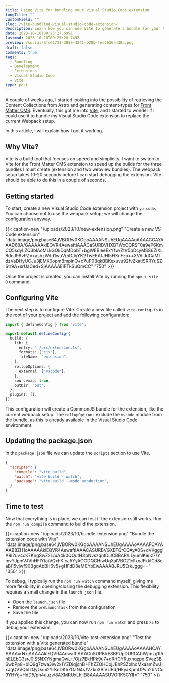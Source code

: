 ```yaml
---
title: Using Vite for bundling your Visual Studio Code extension
longTitle: ""
customField: ""
slug: /vite-bundling-visual-studio-code-extension/
description: Learn how you can use Vite to generate a bundle for your Visual Studio Code extension.
date: 2023-10-18T09:25:27.699Z
lastmod: 2023-10-18T09:25:28.749Z
preview: /social/6fc66731-3850-4241-b28b-fec6636a430a.png
draft: false
comments: true
tags:
  - Bundling
  - Development
  - Extensions
  - Visual Studio Code
  - Vite
type: post
---
```


A couple of weeks ago, I started looking into the possibility of retrieving the Content Collections from Astro and generating content-types for [Front Matter CMS](https://frontmatter.codes). Eventually, this got me into [Vite](https://vitejs.dev), and I started to wonder if I could use it to bundle my Visual Studio Code extension to replace the current Webpack setup.

In this article, I will explain how I got it working.

## Why Vite?

Vite is a build tool that focuses on speed and simplicity. I want to switch to Vite for the Front Matter CMS extension to speed up the builds for the three bundles I must create (extension and two webview bundles). The webpack setup takes 10-20 seconds before I can start debugging the extension. Vite should be able to do this in a couple of seconds.

## Getting started

To start, create a new Visual Studio Code extension project with `yo code`. You can choose not to use the webpack setup; we will change the configuration anyway.

{{< caption-new "/uploads/2023/10/new-extension.png" "Create a new VS Code extension"  "data:image/png;base64,iVBORw0KGgoAAAANSUhEUgAAAAoAAAAGCAYAAAD68A/GAAAAAklEQVR4AewaftIAAACaSURBVHXBTWoCQRSF0a9eP6KmCQ5sdyLZQ3blAoMLkGQkDqMDbbT+bgWEBieeExYfw/Zt/r5pDcyMSS6ZiXL8doJ99vPZVxashzWdd1wuV/5OJyYK2TwEEA1JHI5HXnFzp++XVAlJdGaMTdzVaDHyUCJu3jEMK0opmBmpinQ+c7uP0BqkBBKexuvu92fvZkatlSRRYuSZStr9A+srUaCed+SjAAAAAElFTkSuQmCC" "750" >}}

Once the project is created, you can install Vite by running the `npm i vite -D` command.

## Configuring Vite

The next step is to configure Vite. Create a new file called `vite.config.ts` in the root of your project and add the following configuration:

```typescript {linenos=table,noclasses=false}
import { defineConfig } from "vite";

export default defineConfig({
  build: {
    lib: {
      entry: "./src/extension.ts",
      formats: ["cjs"],
      fileName: "extension",
    },
    rollupOptions: {
      external: ["vscode"],
    },
    sourcemap: true,
    outDir: "out",
  },
  plugins: [],
});
```

This configuration will create a CommonJS bundle for the extension, like the current webpack setup. The `rollupOptions` exclude the `vscode` module from the bundle, as this is already available in the Visual Studio Code environment.

## Updating the package.json

In the `package.json` file we can update the `scripts` section to use Vite.

```json {linenos=table,noclasses=false}
{
  "scripts": {
    "compile": "vite build",
    "watch": "vite build --watch",
    "package": "vite build --mode production",
  }
}
```

## Time to test

Now that everything is in place, we can test if the extension still works. Run the `npm run compile` command to build the extension.

{{< caption-new "/uploads/2023/10/bundle-extension.png" "Bundle the extension code with Vite"  "data:image/png;base64,iVBORw0KGgoAAAANSUhEUgAAAAoAAAAFCAYAAAB8ZH1oAAAAAklEQVR4AewaftIAAACASURBVGXBTQrCQAyA0S+dVKggglA8i2uv4cK7KngSwZ2L/uA4k0QQutH3pNvszqntDiJCRBAR/LLyumlKeuz7/YmvYJpmVJVhHFlYfa/VQxhKIcJ5YyAOGDQCHiwUgXalVBG21cllxnJFkkICd8eaBi15vjwf90BgqAbBH6v5+gHFdD8eMEYpEwAAAABJRU5ErkJggg==" "350" >}}

To debug, I typically run the `npm run watch` command myself, giving me more flexibility in opening/closing the debugging extension. This flexibility requires a small change in the `launch.json` file. 

- Open the `launch.json` file
- Remove the `preLaunchTask` from the configuration
- Save the file

If you applied this change, you can now run `npm run watch` and press `F5` to debug your extension.

{{< caption-new "/uploads/2023/10/vite-test-extension.png" "Test the extension with a Vite generated bundle"  "data:image/png;base64,iVBORw0KGgoAAAANSUhEUgAAAAoAAAAHCAYAAAAxrNxjAAAAAklEQVR4AewaftIAAACoSURBVE3BPUpDURCA0W/mzg1IAhELEbG3srJ0lS5NXYNgmaQwL+/Ojz7EkHPk9u7+dRrtCYRuxnqzpqlSVez3B6wbPp8+bIQ9g7zwa3iw2x1YZDiqjchB+FhZZQHCojJBhPSZolhoMxaamZwJxJgQVVQblzQyOaui2YrKoDK5ZGaN4s/VZku3BlVUBd/HEyJKpmOPvn2bNCo9YHYg+HdD5/ph4uuzv/8AXMRUxLhjIB8AAAAASUVORK5CYII=" "750" >}}